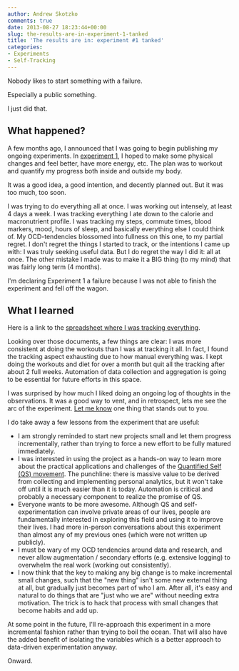 ```yaml
---
author: Andrew Skotzko
comments: true
date: 2013-08-27 18:23:44+00:00
slug: the-results-are-in-experiment-1-tanked
title: 'The results are in: experiment #1 tanked'
categories:
- Experiments
- Self-Tracking
---
```


Nobody likes to start something with a failure.

Especially a public something.

I just did that.

## What happened?
A few months ago, I announced that I was going to begin publishing my ongoing experiments. In [experiment 1](http://www.andrewskotzko.com/2013/06/25/announcing-personal-experiments/), I hoped to make some physical changes and feel better, have more energy, etc. The plan was to workout and quantify my progress both inside and outside my body.

It was a good idea, a good intention, and decently planned out. But it was too much, too soon.

I was trying to do everything all at once. I was working out intensely, at least 4 days a week. I was tracking everything I ate down to the calorie and macronutrient profile. I was tracking my steps, commute times, blood markers, mood, hours of sleep, and basically everything else I could think of. My OCD-tendencies blossomed into fullness on this one, to my partial regret. I don't regret the things I started to track, or the intentions I came up with: I was truly seeking useful data. But I do regret the way I did it: all at once. The other mistake I made was to make it a BIG thing (to my mind) that was fairly long term (4 months).

I'm declaring Experiment 1 a failure because I was not able to finish the experiment and fell off the wagon.

## What I learned
Here is a link to the [spreadsheet where I was tracking everything](https://docs.google.com/spreadsheet/ccc?key=0ApBq5nqLSn9MdDBIdFdrZGZzQUY0UzFBUVh5emtSOWc&usp=sharing).

Looking over those documents, a few things are clear: I was more consistent at doing the workouts than I was at tracking it all. In fact, I found the tracking aspect exhausting due to how manual everything was. I kept doing the workouts and diet for over a month but quit all the tracking after about 2 full weeks. Automation of data collection and aggregation is going to be essential for future efforts in this space.

I was surprised by how much I liked doing an ongoing log of thoughts in the observations. It was a good way to vent, and in retrospect, lets me see the arc of the experiment. [Let me know](http://www.andrewskotzko.com/about/) one thing that stands out to you.

I do take away a few lessons from the experiment that are useful:

<!-- more -->

  * I am strongly reminded to start new projects small and let them progress incrementally, rather than trying to force a new effort to be fully matured immediately.
  * I was interested in using the project as a hands-on way to learn more about the practical applications and challenges of the [Quantified Self (QS) movement](http://quantifiedself.com/). The punchline: there is massive value to be derived from collecting and implementing personal analytics, but it won't take off until it is much easier than it is today. Automation is critical and probably a necessary component to realize the promise of QS.
  * Everyone wants to be more awesome. Although QS and self-experimentation can involve private areas of our lives, people are fundamentally interested in exploring this field and using it to improve their lives. I had more in-person conversations about this experiment than almost any of my previous ones (which were not written up publicly).
  * I must be wary of my OCD tendencies around data and research, and never allow augmentation / secondary efforts (e.g. extensive logging) to overwhelm the real work (working out consistently).
  * I now think that the key to making any big change is to make incremental small changes, such that the "new thing" isn't some new external thing at all, but gradually just becomes part of who I am. After all, it's easy and natural to do things that are "just who we are" without needing extra motivation. The trick is to hack that process with small changes that become habits and add up.

At some point in the future, I'll re-approach this experiment in a more incremental fashion rather than trying to boil the ocean. That will also have the added benefit of isolating the variables which is a better approach to data-driven experimentation anyway.

Onward.